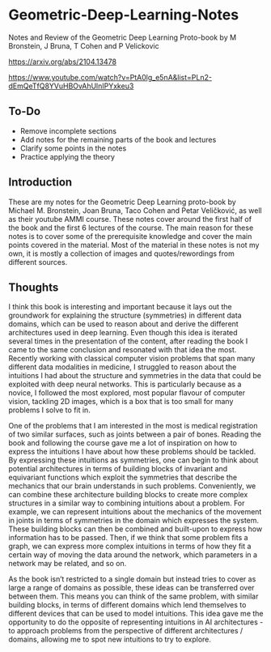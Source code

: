 # Geometric-Deep-Learning-Notes
Notes and Review of the Geometric Deep Learning Proto-book by M Bronstein, J Bruna, T Cohen and P Velickovic

https://arxiv.org/abs/2104.13478

https://www.youtube.com/watch?v=PtA0lg_e5nA&list=PLn2-dEmQeTfQ8YVuHBOvAhUlnIPYxkeu3

## To-Do
* Remove incomplete sections
* Add notes for the remaining parts of the book and lectures
* Clarify some points in the notes
* Practice applying the theory

## Introduction
These are my notes for the Geometric Deep Learning proto-book by Michael M. Bronstein, Joan Bruna, Taco Cohen and Petar Veličković, as well as their youtube AMMI course. These notes cover around the first half of the book and the first 6 lectures of the course. The main reason for these notes is to cover some of the prerequisite knowledge and cover the main points covered in the material. Most of the material in these notes is not my own, it is mostly a collection of images and quotes/rewordings from different sources.

## Thoughts
I think this book is interesting and important because it lays out the groundwork for explaining the structure (symmetries) in different data domains, which can be used to reason about and derive the different architectures used in deep learning. Even though this idea is iterated several times in the presentation of the content, after reading the book I came to the same conclusion and resonated with that idea the most. Recently working with classical computer vision problems that span many different data modalities in medicine, I struggled to reason about the intuitions I had about the structure and symmetries in the data that could be exploited with deep neural networks. This is particularly because as a novice, I followed the most explored, most popular flavour of computer vision, tackling 2D images, which is a box that is too small for many problems I solve to fit in.

One of the problems that I am interested in the most is medical registration of two similar surfaces, such as joints between a pair of bones. Reading the book and following the course gave me a lot of inspiration on how to express the intuitions I have about how these problems should be tackled. By expressing these intuitions as symmetries, one can begin to think about potential architectures in terms of building blocks of invariant and equivariant functions which exploit the symmetries that describe the mechanics that our brain understands in such problems. Conveniently, we can combine these architecture building blocks to create more complex structures in a similar way to combining intuitions about a problem. For example, we can represent intuitions about the mechanics of the movement in joints in terms of symmetries in the domain which expresses the system. These building blocks can then be combined and built-upon to express how information has to be passed. Then, if we think that some problem fits a graph, we can express more complex intuitions in terms of how they fit a certain way of moving the data around the network, which parameters in a network may be related, and so on. 

As the book isn’t restricted to a single domain but instead tries to cover as large a range of domains as possible, these ideas can be transferred over between them. This means you can think of the same problem, with similar building blocks, in terms of different domains which lend themselves to different devices that can be used to model intuitions. This idea gave me the opportunity to do the opposite of representing intuitions in AI architectures - to approach problems from the perspective of different architectures / domains, allowing me to spot new intuitions to try to explore. 
